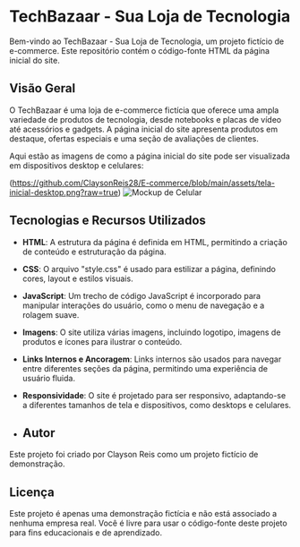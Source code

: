 # TechBazaar - Sua Loja de Tecnologia

Bem-vindo ao TechBazaar - Sua Loja de Tecnologia, um projeto fictício de e-commerce. Este repositório contém o código-fonte HTML da página inicial do site.

## Visão Geral

O TechBazaar é uma loja de e-commerce fictícia que oferece uma ampla variedade de produtos de tecnologia, desde notebooks e placas de vídeo até acessórios e gadgets. A página inicial do site apresenta produtos em destaque, ofertas especiais e uma seção de avaliações de clientes.

Aqui estão as imagens de como a página inicial do site pode ser visualizada em dispositivos desktop e celulares:

(https://github.com/ClaysonReis28/E-commerce/blob/main/assets/tela-inicial-desktop.png?raw=true)
![Mockup de Celular](placeholder-mobile-mockup.jpg)


## Tecnologias e Recursos Utilizados

- **HTML**: A estrutura da página é definida em HTML, permitindo a criação de conteúdo e estruturação da página.

- **CSS**: O arquivo "style.css" é usado para estilizar a página, definindo cores, layout e estilos visuais.

- **JavaScript**: Um trecho de código JavaScript é incorporado para manipular interações do usuário, como o menu de navegação e a rolagem suave.

- **Imagens**: O site utiliza várias imagens, incluindo logotipo, imagens de produtos e ícones para ilustrar o conteúdo.

- **Links Internos e Ancoragem**: Links internos são usados para navegar entre diferentes seções da página, permitindo uma experiência de usuário fluida.

- **Responsividade**: O site é projetado para ser responsivo, adaptando-se a diferentes tamanhos de tela e dispositivos, como desktops e celulares.

- ## Autor

Este projeto foi criado por Clayson Reis como um projeto fictício de demonstração.

## Licença

Este projeto é apenas uma demonstração fictícia e não está associado a nenhuma empresa real. Você é livre para usar o código-fonte deste projeto para fins educacionais e de aprendizado.
